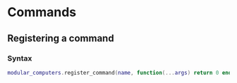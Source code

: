 # Commands

## Registering a command

### Syntax

```lua
modular_computers.register_command(name, function(...args) return 0 end)
```
